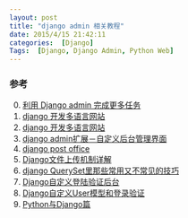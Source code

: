 ```yaml
---
layout: post
title: "django admin 相关教程"
date: 2015/4/15 21:42:11 
categories:  [Django]
Tags:  [Django, Django Admin, Python Web]
---
```






### 参考
0. [利用 Django admin 完成更多任务][0]
1. [django 开发多语言网站][1]
2. [django 开发多语言网站][2]
3. [django admin扩展－自定义后台管理界面][3]
4. [django post office][4]
5. [Django文件上传机制详解][5]
6. [django QuerySet里那些常用又不常见的技巧][6]
7. [Django自定义登陆验证后台][7]
8. [Django自定义User模型和登录验证][8]
9. [Python与Django篇][9]


[0]: http://www.ibm.com/developerworks/cn/opensource/os-django-admin/ "利用 Django admin 完成更多任务"
[1]: http://blog.csdn.net/wangeen/article/details/24088725 "django 开发多语言网站"
[2]: http://www.cnblogs.com/itrust/archive/2010/05/31/1748358.html "django 开发多语言网站"
[3]: http://blog.csdn.net/clh604/article/details/9365961 "django admin扩展－自定义后台管理界面"
[4]: https://github.com/ui/django-post_office "django post office"
[5]: http://blog.chinaunix.net/uid-21633169-id-4349787.html "Django文件上传机制详解"
[6]: http://my.oschina.net/duoduo3369/blog/199190 "django QuerySet里那些常用又不常见的技巧"
[7]: http://www.cnblogs.com/linjiqin/p/3638501.html "Django自定义登陆验证后台"
[8]: http://www.redicecn.com/html/blog/Django/2012/0325/385.html "Django自定义User模型和登录验证"
[9]: http://www.nowamagic.net/academy/part/13/286 "Python与Django篇"
